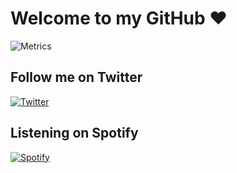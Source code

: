 # Welcome to my GitHub ❤️
![Metrics](https://metrics.lecoq.io/diablo?template=classic&languages=1&achievements=1&languages.limit=8&languages.sections=most-used&languages.colors=github&languages.threshold=0%25&languages.indepth=false&languages.recent.load=300&languages.recent.days=14&achievements.threshold=C&achievements.secrets=true&achievements.limit=0&config.timezone=Europe%2FLisbon)

## Follow me on Twitter
[![Twitter](https://img.shields.io/twitter/follow/hoIaqt?color=1DA1F2&logo=twitter&style=for-the-badge)](https://twitter.com/intent/follow?original_referer=https%3A%2F%2Fgithub.com%2Fmgrein&screen_name=hoIaqt)

## Listening on Spotify
[![Spotify](https://github.lunabot.net/api/spotify)](https://open.spotify.com/user/6qxpsq23kf2b831sl2rhsv6jv)
